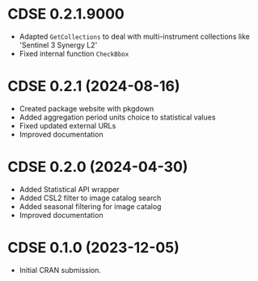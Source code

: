 # CDSE 0.2.1.9000

-   Adapted `GetCollections` to deal with multi-instrument collections like 'Sentinel 3 Synergy L2'
-   Fixed internal function `CheckBbox`

# CDSE 0.2.1 (2024-08-16)

-   Created package website with pkgdown
-   Added aggregation period units choice to statistical values
-   Fixed updated external URLs
-   Improved documentation

# CDSE 0.2.0 (2024-04-30)

-   Added Statistical API wrapper
-   Added CSL2 filter to image catalog search
-   Added seasonal filtering for image catalog
-   Improved documentation

# CDSE 0.1.0 (2023-12-05)

-   Initial CRAN submission.
